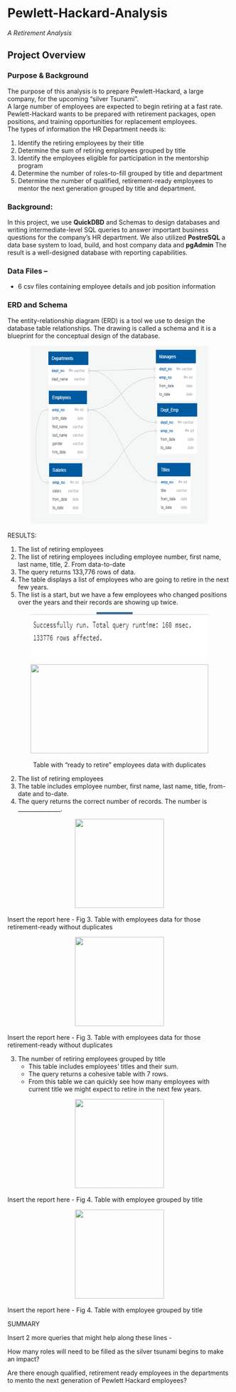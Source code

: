 # Pewlett-Hackard-Analysis
*A Retirement Analysis*

## Project Overview 
 
### Purpose & Background
 
The purpose of this analysis is to prepare Pewlett-Hackard, a large company, for the upcoming “silver Tsunami”.  
A large number of employees are expected to begin retiring at a fast rate.  Pewlett-Hackard wants to be prepared 
with retirement packages, open positions, and training opportunities for replacement employees.    
The types of information the HR Department needs is: 
1.	 Identify the retiring employees by their title
2.  Determine the sum of retiring employees grouped by title
3.	 Identify the employees eligible for participation in the mentorship program
4.	 Determine the number of roles-to-fill grouped by title and department
5.	 Determine the number of qualified, retirement-ready employees to mentor 
the next generation grouped by title and department.   


### Background:  
In this project, we use **QuickDBD** and Schemas to design databases and writing intermediate-level SQL queries 
to answer important business questions for the company’s HR department. We also utilized **PostreSQL** a data base 
system to load, build, and host company data and **pgAdmin** The result is a well-designed database with reporting capabilities.   

### Data Files – 
-	6 csv files containing employee details and job position information 

### ERD and Schema
The entity-relationship diagram (ERD) is a tool we use to design the database table relationships. 
The drawing is called a schema and it is a blueprint for the conceptual design of the database.    

<p align="center">
  <img width="400" height="400" src="https://github.com/mjrotter4445/Pewlett-Hackard-Analysis/blob/main/Pewlett_Hackard_Analysis_Folder/Graphics/EmployeeDB.png">
</p>

RESULTS:  
1.	The list of retiring employees 
2.	The list of retiring employees including employee number, first name, last name, title, 2.	From data-to-date
3.	The query returns 133,776 rows of data.  
4. The table displays a list of employees who are going to retire in the next few years.  
5. The list is a start, but we have a few employees who changed positions over the
    years and their records are showing up twice.   

<p align="center">
   <img width="400" height="100" src="https://github.com/mjrotter4445/Pewlett-Hackard-Analysis/blob/main/Pewlett_Hackard_Analysis_Folder/Graphics/Figure2arecordcount.png">
</p>  
 
<p align="center">
<img width="400" height="200" src="xxxxx">
</p>   

<p align="center">
Table with “ready to retire” employees data with duplicates
</p>

2.	The list of retiring employees 
1. The table includes employee number, first name, last name, title, from-date and to-date. 
2.	The query returns the correct number of records.  The number is _______________.

<p align="center">
  <img width="200" height="200" src="xxxxxxx.png">
</p>  Insert the report here -  Fig 3.  Table with employees data for those retirement-ready without duplicates

<p align="center">
  <img width="200" height="200" src="xxxxxxx.png">
</p>  Insert the report here -  Fig 3.  Table with employees data for those retirement-ready without duplicates

3.	The number of retiring employees grouped by title  
       - This table includes employees’ titles and their sum. 
       - The query returns a cohesive table with 7 rows.  
       - From this table we can quickly see how many employees with current title we might expect to  retire in the next few years.   

<p align="center">
  <img width="200" height="200" src="xxxxxxx.png">
</p>  Insert the report here -  Fig 4.  Table with employee grouped by title
  
<p align="center">
  <img width="200" height="200" src="xxxxxxx.png">
</p>  Insert the report here -  Fig 4.  Table with employee grouped by title
  

SUMMARY 

Insert 2 more queries that might help along these lines -  

How many roles will need to be filled as the silver tsunami begins to make an impact? 

Are there enough qualified, retirement ready employees in the departments to mento the next generation of Pewlett Hackard employees?  


